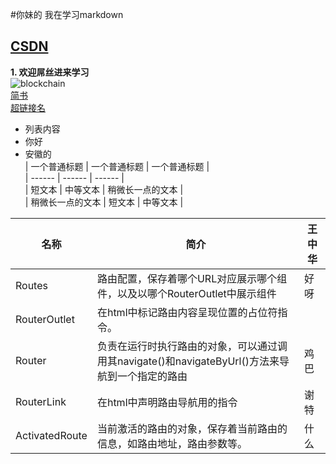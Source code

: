 #你妹的  我在学习markdown
## [CSDN](http://www.baidu.com)
**1. 欢迎屌丝进来学习**  
![blockchain](https://ss0.bdstatic.com/70cFvHSh_Q1YnxGkpoWK1HF6hhy/it/u=702257389,1274025419&fm=27&gp=0.jpg "区块链")  
[简书](http://jianshu.com)  
<a href="http://jianshu.com" target="_blank">超链接名</a>  

* 列表内容  
 * 你好  
 * 安徽的  
| 一个普通标题 | 一个普通标题 | 一个普通标题 |  
| ------ | ------ | ------ |  
| 短文本 | 中等文本 | 稍微长一点的文本 |  
| 稍微长一点的文本 | 短文本 | 中等文本 |  


| 名称 | 简介 | 王中华 |
|------|------|------|
| Routes | 路由配置，保存着哪个URL对应展示哪个组件，以及以哪个RouterOutlet中展示组件 | 好呀 |
| RouterOutlet | 在html中标记路由内容呈现位置的占位符指令。 |
| Router | 负责在运行时执行路由的对象，可以通过调用其navigate()和navigateByUrl()方法来导航到一个指定的路由 | 鸡巴 |
| RouterLink | 在html中声明路由导航用的指令 |谢特|
| ActivatedRoute | 当前激活的路由的对象，保存着当前路由的信息，如路由地址，路由参数等。 | 什么 |






